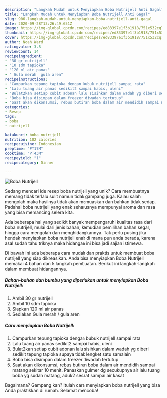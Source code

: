 ```yaml
---
description: "Langkah Mudah untuk Menyiapkan Boba Nutrijell Anti Gagal"
title: "Langkah Mudah untuk Menyiapkan Boba Nutrijell Anti Gagal"
slug: 906-langkah-mudah-untuk-menyiapkan-boba-nutrijell-anti-gagal
date: 2020-09-28T13:26:49.651Z
image: https://img-global.cpcdn.com/recipes/ed83397e1f3b1918/751x532cq70/boba-nutrijell-foto-resep-utama.jpg
thumbnail: https://img-global.cpcdn.com/recipes/ed83397e1f3b1918/751x532cq70/boba-nutrijell-foto-resep-utama.jpg
cover: https://img-global.cpcdn.com/recipes/ed83397e1f3b1918/751x532cq70/boba-nutrijell-foto-resep-utama.jpg
author: Noah Ward
ratingvalue: 3.8
reviewcount: 14
recipeingredient:
- "30 gr nutrijell"
- "10 sdm tapioka"
- "120 ml air panas"
- " Gula merah  gula aren"
recipeinstructions:
- "Campurkan tepung tapioka dengan bubuk nutrijell sampai rata"
- "Lalu tuang air panas sedikit2 sampai habis, uleni"
- "Bulat2kan setiap cubit adonan lalu sisihkan dalam wadah yg diberi sedikit tepung tapioka supaya tidak lengket satu samalain"
- "Boba bisa disimpan dalam freezer diwadah tertutup"
- "Saat akan dikonsumsi, rebus butiran boba dalam air mendidih sampai matang sekitar 10 menit. Panaskan gulmer dg secukupnya air lalu tuang boba yg sudah matang, aduk2 sesaat sampai air kasat"
categories:
- Resep
tags:
- boba
- nutrijell

katakunci: boba nutrijell 
nutrition: 102 calories
recipecuisine: Indonesian
preptime: "PT17M"
cooktime: "PT43M"
recipeyield: "1"
recipecategory: Dinner

---
```



![Boba Nutrijell](https://img-global.cpcdn.com/recipes/ed83397e1f3b1918/751x532cq70/boba-nutrijell-foto-resep-utama.jpg)

Sedang mencari ide resep boba nutrijell yang unik? Cara membuatnya memang tidak terlalu sulit namun tidak gampang juga. Kalau salah mengolah maka hasilnya tidak akan memuaskan dan bahkan tidak sedap. Padahal boba nutrijell yang enak seharusnya mempunyai aroma dan rasa yang bisa memancing selera kita.

Ada beberapa hal yang sedikit banyak mempengaruhi kualitas rasa dari boba nutrijell, mulai dari jenis bahan, kemudian pemilihan bahan segar, hingga cara mengolah dan menghidangkannya. Tak perlu pusing jika hendak menyiapkan boba nutrijell enak di mana pun anda berada, karena asal sudah tahu triknya maka hidangan ini bisa jadi sajian istimewa.




Di bawah ini ada beberapa cara mudah dan praktis untuk membuat boba nutrijell yang siap dikreasikan. Anda bisa menyiapkan Boba Nutrijell memakai 4 bahan dan 5 langkah pembuatan. Berikut ini langkah-langkah dalam membuat hidangannya.

<!--inarticleads1-->

##### Bahan-bahan dan bumbu yang diperlukan untuk menyiapkan Boba Nutrijell:

1. Ambil 30 gr nutrijell
1. Ambil 10 sdm tapioka
1. Siapkan 120 ml air panas
1. Sediakan  Gula merah / gula aren




<!--inarticleads2-->

##### Cara menyiapkan Boba Nutrijell:

1. Campurkan tepung tapioka dengan bubuk nutrijell sampai rata
1. Lalu tuang air panas sedikit2 sampai habis, uleni
1. Bulat2kan setiap cubit adonan lalu sisihkan dalam wadah yg diberi sedikit tepung tapioka supaya tidak lengket satu samalain
1. Boba bisa disimpan dalam freezer diwadah tertutup
1. Saat akan dikonsumsi, rebus butiran boba dalam air mendidih sampai matang sekitar 10 menit. Panaskan gulmer dg secukupnya air lalu tuang boba yg sudah matang, aduk2 sesaat sampai air kasat




Bagaimana? Gampang kan? Itulah cara menyiapkan boba nutrijell yang bisa Anda praktikkan di rumah. Selamat mencoba!
